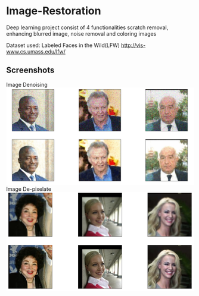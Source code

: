 # Image-Restoration
Deep learning project consist of 4 functionalities scratch removal, enhancing blurred image, noise removal and coloring images


Dataset used: Labeled Faces in the Wild(LFW)
http://vis-www.cs.umass.edu/lfw/

## Screenshots
Image Denoising
![App Screenshot](https://github.com/ll-ysh-ll/Image-Restoration/blob/master/Screenshots/denoising.png?raw=true)
Image De-pixelate
![App Screenshot](https://github.com/ll-ysh-ll/Image-Restoration/blob/master/Screenshots/depixelate.png?raw=true)
